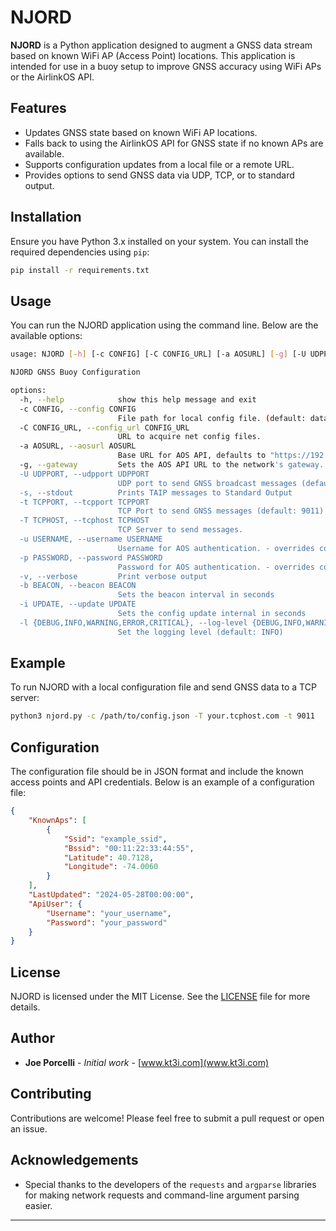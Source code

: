 
# NJORD

**NJORD** is a Python application designed to augment a GNSS data stream based on known WiFi AP (Access Point) locations. This application is intended for use in a buoy setup to improve GNSS accuracy using WiFi APs or the AirlinkOS API.

## Features
- Updates GNSS state based on known WiFi AP locations.
- Falls back to using the AirlinkOS API for GNSS state if no known APs are available.
- Supports configuration updates from a local file or a remote URL.
- Provides options to send GNSS data via UDP, TCP, or to standard output.

## Installation
Ensure you have Python 3.x installed on your system. You can install the required dependencies using `pip`:

```bash
pip install -r requirements.txt
```

## Usage
You can run the NJORD application using the command line. Below are the available options:

```bash
usage: NJORD [-h] [-c CONFIG] [-C CONFIG_URL] [-a AOSURL] [-g] [-U UDPPORT] [-s] [-t TCPPORT] [-T TCPHOST] [-u USERNAME] [-p PASSWORD] [-v] [-b BEACON] [-i UPDATE] [-l {DEBUG,INFO,WARNING,ERROR,CRITICAL}]

NJORD GNSS Buoy Configuration

options:
  -h, --help            show this help message and exit
  -c CONFIG, --config CONFIG
                        File path for local config file. (default: data/config.json)
  -C CONFIG_URL, --config_url CONFIG_URL
                        URL to acquire net config files.
  -a AOSURL, --aosurl AOSURL
                        Base URL for AOS API, defaults to "https://192.168.1.1"
  -g, --gateway         Sets the AOS API URL to the network's gateway. Overrides --aosurl.
  -U UDPPORT, --udpport UDPPORT
                        UDP port to send GNSS broadcast messages (default: 21000)
  -s, --stdout          Prints TAIP messages to Standard Output
  -t TCPPORT, --tcpport TCPPORT
                        TCP Port to send GNSS messages (default: 9011)
  -T TCPHOST, --tcphost TCPHOST
                        TCP Server to send messages.
  -u USERNAME, --username USERNAME
                        Username for AOS authentication. - overrides config file
  -p PASSWORD, --password PASSWORD
                        Password for AOS authentication. - overrides config file
  -v, --verbose         Print verbose output
  -b BEACON, --beacon BEACON
                        Sets the beacon interval in seconds
  -i UPDATE, --update UPDATE
                        Sets the config update internal in seconds
  -l {DEBUG,INFO,WARNING,ERROR,CRITICAL}, --log-level {DEBUG,INFO,WARNING,ERROR,CRITICAL}
                        Set the logging level (default: INFO)
```

## Example
To run NJORD with a local configuration file and send GNSS data to a TCP server:

```bash
python3 njord.py -c /path/to/config.json -T your.tcphost.com -t 9011
```

## Configuration
The configuration file should be in JSON format and include the known access points and API credentials. Below is an example of a configuration file:

```json
{
    "KnownAps": [
        {
            "Ssid": "example_ssid",
            "Bssid": "00:11:22:33:44:55",
            "Latitude": 40.7128,
            "Longitude": -74.0060
        }
    ],
    "LastUpdated": "2024-05-28T00:00:00",
    "ApiUser": {
        "Username": "your_username",
        "Password": "your_password"
    }
}
```

## License
NJORD is licensed under the MIT License. See the [LICENSE](LICENSE) file for more details.

## Author
- **Joe Porcelli** - *Initial work* - [www.kt3i.com](www.kt3i.com)

## Contributing
Contributions are welcome! Please feel free to submit a pull request or open an issue.

## Acknowledgements
- Special thanks to the developers of the `requests` and `argparse` libraries for making network requests and command-line argument parsing easier.

---
